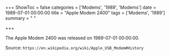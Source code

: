 +++
ShowToc = false
categories = ['Modems', '1989', 'Modems']
date = 1989-07-01 00:00:00
title = "Apple Modem 2400"
tags = ['Modems', '1989']
summary = " "

+++

The Apple Modem 2400 was released on 1989-07-01 00:00:00.

Source: `https://en.wikipedia.org/wiki/Apple_USB_Modem#History`
